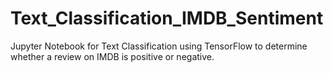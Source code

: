 # Text_Classification_IMDB_Sentiment
Jupyter Notebook for Text Classification using TensorFlow to determine whether a review on IMDB is positive or negative.
